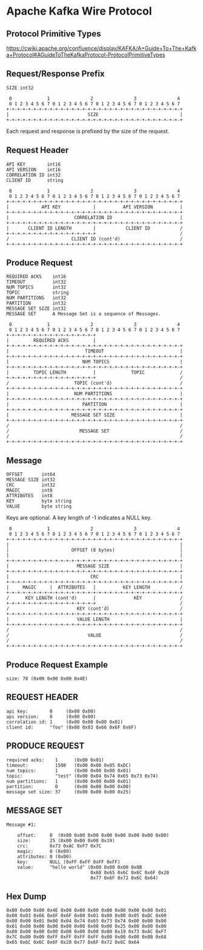 Apache Kafka Wire Protocol
==========================

Protocol Primitive Types
------------------------

https://cwiki.apache.org/confluence/display/KAFKA/A+Guide+To+The+Kafka+Protocol#AGuideToTheKafkaProtocol-ProtocolPrimitiveTypes

Request/Response Prefix
-----------------------

    SIZE int32

     0             1               2               3               4
     0 1 2 3 4 5 6 7 0 1 2 3 4 5 6 7 0 1 2 3 4 5 6 7 0 1 2 3 4 5 6 7
    +-+-+-+-+-+-+-+-+-+-+-+-+-+-+-+-+-+-+-+-+-+-+-+-+-+-+-+-+-+-+-+-+
    |                             SIZE                              |
    +-+-+-+-+-+-+-+-+-+-+-+-+-+-+-+-+-+-+-+-+-+-+-+-+-+-+-+-+-+-+-+-+

Each request and response is prefixed by the size of the request.

Request Header
--------------

    API KEY        int16
    API VERSION    int16
    CORRELATION ID int32
    CLIENT ID      string

     0             1               2               3               4
     0 1 2 3 4 5 6 7 0 1 2 3 4 5 6 7 0 1 2 3 4 5 6 7 0 1 2 3 4 5 6 7
    +-+-+-+-+-+-+-+-+-+-+-+-+-+-+-+-+-+-+-+-+-+-+-+-+-+-+-+-+-+-+-+-+
    |            API KEY            |          API VERSION          |
    +-+-+-+-+-+-+-+-+-+-+-+-+-+-+-+-+-+-+-+-+-+-+-+-+-+-+-+-+-+-+-+-+
    |                        CORRELATION ID                         |
    +-+-+-+-+-+-+-+-+-+-+-+-+-+-+-+-+-+-+-+-+-+-+-+-+-+-+-+-+-+-+-+-+
    |       CLIENT ID LENGTH        |           CLIENT ID           /
    +-+-+-+-+-+-+-+-+-+-+-+-+-+-+-+-+                               /
    /                       CLIENT ID (cont'd)                      /
    +-+-+-+-+-+-+-+-+-+-+-+-+-+-+-+-+-+-+-+-+-+-+-+-+-+-+-+-+-+-+-+-+

Produce Request
---------------

    REQUIRED ACKS    int16
    TIMEOUT          int32
    NUM TOPICS       int32
    TOPIC            string
    NUM PARTITIONS   int32
    PARTITION        int32
    MESSAGE SET SIZE int32
    MESSAGE SET      A Message Set is a sequence of Messages.

     0             1               2               3               4
     0 1 2 3 4 5 6 7 0 1 2 3 4 5 6 7 0 1 2 3 4 5 6 7 0 1 2 3 4 5 6 7
    +-+-+-+-+-+-+-+-+-+-+-+-+-+-+-+-+
    |         REQUIRED ACKS         |
    +-+-+-+-+-+-+-+-+-+-+-+-+-+-+-+-+-+-+-+-+-+-+-+-+-+-+-+-+-+-+-+-+
    |                            TIMEOUT                            |
    +-+-+-+-+-+-+-+-+-+-+-+-+-+-+-+-+-+-+-+-+-+-+-+-+-+-+-+-+-+-+-+-+
    |                           NUM TOPICS                          |
    +-+-+-+-+-+-+-+-+-+-+-+-+-+-+-+-+-+-+-+-+-+-+-+-+-+-+-+-+-+-+-+-+
    |         TOPIC LENGTH          |             TOPIC             /
    +-+-+-+-+-+-+-+-+-+-+-+-+-+-+-+-+                               /
    /                        TOPIC (cont'd)                         /
    +-+-+-+-+-+-+-+-+-+-+-+-+-+-+-+-+-+-+-+-+-+-+-+-+-+-+-+-+-+-+-+-+
    |                        NUM PARTITIONS                         |
    +-+-+-+-+-+-+-+-+-+-+-+-+-+-+-+-+-+-+-+-+-+-+-+-+-+-+-+-+-+-+-+-+
    |                           PARTITION                           |
    +-+-+-+-+-+-+-+-+-+-+-+-+-+-+-+-+-+-+-+-+-+-+-+-+-+-+-+-+-+-+-+-+
    |                       MESSAGE SET SIZE                        |
    +-+-+-+-+-+-+-+-+-+-+-+-+-+-+-+-+-+-+-+-+-+-+-+-+-+-+-+-+-+-+-+-+
    /                                                               /
    /                          MESSAGE SET                          /
    /                                                               /
    +-+-+-+-+-+-+-+-+-+-+-+-+-+-+-+-+-+-+-+-+-+-+-+-+-+-+-+-+-+-+-+-+

Message
-------

    OFFSET       int64
    MESSAGE SIZE int32
    CRC          int32
    MAGIC        int8
    ATTRIBUTES   int8
    KEY          byte string
    VALUE        byte string

Keys are optional. A key length of -1 indicates a NULL key.

     0             1               2               3               4
     0 1 2 3 4 5 6 7 0 1 2 3 4 5 6 7 0 1 2 3 4 5 6 7 0 1 2 3 4 5 6 7
    +-+-+-+-+-+-+-+-+-+-+-+-+-+-+-+-+-+-+-+-+-+-+-+-+-+-+-+-+-+-+-+-+
    |                                                               |
    |                       OFFSET (8 bytes)                        |
    |                                                               |
    +-+-+-+-+-+-+-+-+-+-+-+-+-+-+-+-+-+-+-+-+-+-+-+-+-+-+-+-+-+-+-+-+
    |                         MESSAGE SIZE                          |
    +-+-+-+-+-+-+-+-+-+-+-+-+-+-+-+-+-+-+-+-+-+-+-+-+-+-+-+-+-+-+-+-+
    |                              CRC                              |
    +-+-+-+-+-+-+-+-+-+-+-+-+-+-+-+-+-+-+-+-+-+-+-+-+-+-+-+-+-+-+-+-+
    |     MAGIC     |  ATTRIBUTES   |          KEY LENGTH           /
    +-+-+-+-+-+-+-+-+-+-+-+-+-+-+-+-+-+-+-+-+-+-+-+-+-+-+-+-+-+-+-+-+
    /      KEY LENGTH (cont'd)      |              KEY              /
    +-+-+-+-+-+-+-+-+-+-+-+-+-+-+-+-+                               /
    /                         KEY (cont'd)                          /
    +-+-+-+-+-+-+-+-+-+-+-+-+-+-+-+-+-+-+-+-+-+-+-+-+-+-+-+-+-+-+-+-+
    |                         VALUE LENGTH                          |
    +-+-+-+-+-+-+-+-+-+-+-+-+-+-+-+-+-+-+-+-+-+-+-+-+-+-+-+-+-+-+-+-+
    /                                                               /
    /                             VALUE                             /
    /                                                               /
    +-+-+-+-+-+-+-+-+-+-+-+-+-+-+-+-+-+-+-+-+-+-+-+-+-+-+-+-+-+-+-+-+

Produce Request Example
-----------------------

    size: 78 (0x00 0x00 0x00 0x4E)

REQUEST HEADER
--------------

    api key:        0     (0x00 0x00)
    api version:    0     (0x00 0x00)
    correlation id: 1     (0x00 0x00 0x00 0x01)
    client id:      "foo" (0x00 0x03 0x66 0x6F 0x6F)

PRODUCE REQUEST
---------------

    required acks:    1      (0x00 0x01)
    timeout:          1500   (0x00 0x00 0x05 0xDC)
    num topics:       1      (0x00 0x00 0x00 0x01)
    topic:            "test" (0x00 0x04 0x74 0x65 0x73 0x74)
    num partitions:   1      (0x00 0x00 0x00 0x01)
    partition:        0      (0x00 0x00 0x00 0x00)
    message set size: 37     (0x00 0x00 0x00 0x25)

MESSAGE SET
-----------

    Message #1:

        offset:     0  (0x00 0x00 0x00 0x00 0x00 0x00 0x00 0x00)
        size:       25 (0x00 0x00 0x00 0x19)
        crc:        0x73 0xAC 0xF7 0x7C
        magic:      0 (0x00)
        attributes: 0 (0x00)
        key:        NULL (0xFF 0xFF 0xFF 0xFF)
        value:      "hello world" (0x00 0x00 0x00 0x0B
                                   0x68 0x65 0x6C 0x6C 0x6F 0x20
                                   0x77 0x6F 0x72 0x6C 0x64)

Hex Dump
--------

    0x00 0x00 0x00 0x4E 0x00 0x00 0x00 0x00 0x00 0x00 0x00 0x01
    0x00 0x03 0x66 0x6F 0x6F 0x00 0x01 0x00 0x00 0x05 0xDC 0x00
    0x00 0x00 0x01 0x00 0x04 0x74 0x65 0x73 0x74 0x00 0x00 0x00
    0x01 0x00 0x00 0x00 0x00 0x00 0x00 0x00 0x25 0x00 0x00 0x00
    0x00 0x00 0x00 0x00 0x00 0x00 0x00 0x00 0x19 0x73 0xAC 0xF7
    0x7C 0x00 0x00 0xFF 0xFF 0xFF 0xFF 0x00 0x00 0x00 0x0B 0x68
    0x65 0x6C 0x6C 0x6F 0x20 0x77 0x6F 0x72 0x6C 0x64
